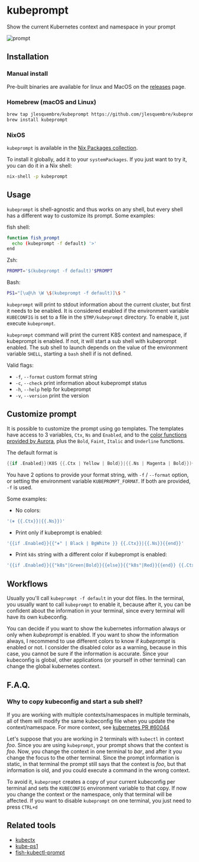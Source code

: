 # kubeprompt

Show the current Kubernetes context and namespace in your prompt

![prompt](imgs/kubeprompt.png)

## Installation

### Manual install

Pre-built binaries are available for linux and MacOS on the
[releases](https://github.com/jlesquembre/kubeprompt/releases) page.

### Homebrew (macOS and Linux)

```bash
brew tap jlesquembre/kubeprompt https://github.com/jlesquembre/kubeprompt/
brew install kubeprompt
```

### NixOS

`kubeprompt` is available in the
[Nix Packages collection](https://github.com/NixOS/nixpkgs/blob/master/pkgs/development/tools/kubeprompt/default.nix).

To install it globally, add it to your `systemPackages`. If you just want to try
it, you can do it in a Nix shell:

```bash
nix-shell -p kubeprompt
```

## Usage

`kubeprompt` is shell-agnostic and thus works on any shell, but every shell has
a different way to customize its prompt. Some examples:

fish shell:

```sh
function fish_prompt
  echo (kubeprompt -f default) '>'
end
```

Zsh:

```sh
PROMPT='$(kubeprompt -f default)'$PROMPT
```

Bash:

```sh
PS1="[\u@\h \W \$(kubeprompt -f default)]\$ "
```

`kubeprompt` will print to stdout information about the current cluster, but
first it needs to be enabled. It is considered enabled if the environment
variable `KUBECONFIG` is set to a file in the `$TMP/kubeprompt` directory. To
enable it, just execute `kubeprompt`.

`kubeprompt` command will print the current K8S context and namespace, if
kubeprompt is enabled. If not, it will start a sub shell with kubeprompt
enabled. The sub shell to launch depends on the value of the environment
variable `SHELL`, starting a `bash` shell if is not defined.

Valid flags:

- `-f`, `--format` custom format string
- `-c`, `--check` print information about kubeprompt status
- `-h`, `--help` help for kubeprompt
- `-v`, `--version` print the version

## Customize prompt

It is possible to customize the prompt using go templates. The templates have
access to 3 variables, `Ctx`, `Ns` and `Enabled`, and to the
[color functions provided by Aurora](https://github.com/logrusorgru/aurora#standard-and-bright-colors),
plus the `Bold`, `Faint`, `Italic` and `Underline` functions.

The default format is

```go
{{if .Enabled}}(K8S {{.Ctx | Yellow | Bold}}|{{.Ns | Magenta | Bold}}){{end}}
```

You have 2 options to provide your format string, with `-f` / `--format` option,
or setting the environment variable `KUBEPROMPT_FORMAT`. If both are provided,
`-f` is used.

Some examples:

- No colors:

```go
'(⎈ {{.Ctx}}|{{.Ns}})'
```

- Print only if kubeprompt is enabled:

```go
'{{if .Enabled}}{{"⎈" | Black | BgWhite }} {{.Ctx}}|{{.Ns}}{{end}}'
```

- Print `k8s` string with a different color if kubeprompt is enabled:

```go
'{{if .Enabled}}{{"k8s"|Green|Bold}}{{else}}{{"k8s"|Red}}{{end}} {{.Ctx}}|{{.Ns}}'
```

## Workflows

Usually you'll call `kubeprompt -f default` in your dot files. In the terminal,
you usually want to call `kubeprompt` to enable it, because after it, you can be
confident about the information in your terminal, since every terminal will have
its own kubeconfig.

You can decide if you want to show the kubernetes information always or only
when _kubeprompt_ is enabled. If you want to show the information always, I
recommend to use different colors to know if _kubeprompt_ is enabled or not. I
consider the disabled color as a warning, because in this case, you cannot be
sure if the information is accurate. Since your kubeconfig is global, other
applications (or yourself in other terminal) can change the global kubernetes
context.

## F.A.Q.

### Why to copy kubeconfig and start a sub shell?

If you are working with multiple contexts/namespaces in multiple terminals, all
of them will modify the same kubeconfig file when you update the
context/namespace. For more context, see
[kubernetes PR #60044](https://github.com/kubernetes/kubernetes/pull/60044#issuecomment-405420482)

Let's suppose that you are working in 2 terminals with `kubectl` in context
_foo_. Since you are using `kubeprompt`, your prompt shows that the context is
_foo_. Now, you change the context in one terminal to _bar_, and after it you
change the focus to the other terminal. Since the prompt information is static,
in that terminal the prompt still says that the context is _foo_, but that
information is old, and you could execute a command in the wrong context.

To avoid it, `kubeprompt` creates a copy of your current kubeconfig per terminal
and sets the `KUBECONFIG` environment variable to that copy. If now you change
the context or the namespace, only that terminal will be affected. If you want
to disable `kubeprompt` on one terminal, you just need to press `CTRL+d`

## Related tools

- [kubectx](https://github.com/ahmetb/kubectx)
- [kube-ps1](https://github.com/jonmosco/kube-ps1)
- [fish-kubectl-prompt](https://github.com/Ladicle/fish-kubectl-prompt)
